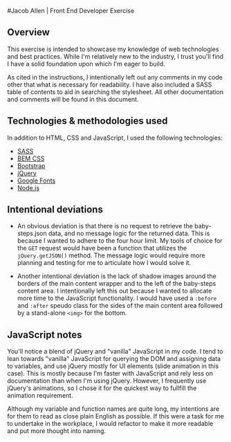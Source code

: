 #Jacob Allen | Front End Developer Exercise

Overview
---
This exercise is intended to showcase my knowledge of web technologies and best practices.  While I'm relatively new to the industry, I trust you'll find I have a solid foundation upon which I'm eager to build.  

As cited in the instructions, I intentionally left out any comments in my code other that what is necessary for readability.  I have also included a SASS table of contents to aid in searching the stylesheet.  All other documentation and comments will be found in this document.

Technologies & methodologies used
---

In addition to HTML, CSS and JavaScript, I used the following technologies:

+ [SASS](http://sass-lang.com)
+ [BEM CSS](http)
+ [Bootstrap](https://getbootstrap.com)
+ [jQuery](http://jquery.com)
+ [Google Fonts](https://fonts.google.com)
+ [Node.js](https://nodejs.org)

Intentional deviations
---

+ An obvious deviation is that there is no request to retrieve the baby-steps.json data, and no message logic for the returned data.  This is because I wanted to adhere to the four hour limit.  My tools of choice for the `GET` request would have been a function that utilizes the `jQuery.getJSON()` method.  The message logic would require more planning and testing for me to articulate how I would solve it.  

+ Another intentional deviation is the lack of shadow images around the borders of the main content wrapper and to the left of the baby-steps content area.  I intentionally left this out because I wanted to allocate more time to the JavaScript functionality. I would have used a `:before` and `:after` speudo class for the sides of the main content area followed by a stand-alone `<img>` for the bottom.

JavaScript notes
---

You'll notice a blend of jQuery and "vanilla" JavaScript in my code.  I tend to lean towards "vanilla" JavaScript for querying the DOM and assigning data to variables, and use jQuery mostly for UI elements (slide animation in this case). This is mostly because I'm faster with JavaScript and rely less on documentation than when I'm using jQuery. However, I frequently use jQuery's animations, so I chose it for the quickest way to fullfill the animation requirement.    

Although my variable and function names are quite long, my intentions are for them to read as close plain English as possible.  If this were a task for me to undertake in the workplace, I would refactor to make it more readable and put more thought into naming.
